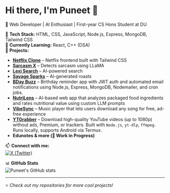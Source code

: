# Hi there, I'm Puneet 👋 

🚀 Web Developer | AI Enthusiast | First-year CS Hons Student at DU

🔹 **Tech Stack:** HTML, CSS, JavaScript, Node.js, Express, MongoDB, Tailwind CSS  
🔹 **Currently Learning:** React, C++ (DSA)  
🔹 **Projects:**  
  - **[Netflix Clone](https://netflix-clone-navy-kappa.vercel.app/)** – Netflix frontend built with Tailwind CSS  
  - **[Sarcasm X](https://sarcasm-x.vercel.app/)** – Detects sarcasm using LLaMA  
  - **[Lexi Search](https://66f1b41482cdde767cf1ec93--sunny-sundae-c9d4ca.netlify.app/)** – AI-powered search  
  - **[Savage Sparks](https://savage-sparks.vercel.app/)** – AI-generated roasts  
  - **[BDay Buzz](https://bday-buzz-kh86.vercel.app/index.html)** – Birthday reminder app with JWT auth and automated email notifications using Node.js, Express, MongoDB, Nodemailer, and cron jobs.  
  - **[NutriLens](https://codeforces-project.vercel.app/)** – AI-based web app that analyzes packaged food ingredients and rates nutritional value using custom LLM prompts  
  - **[VibeSync](https://vibe-sync-six.vercel.app/)** – Music player that lets users download any song for free, ad-free experience  
  - **[YTGrabber](https://github.com/PuneetKumar1790/YTGrabber)** – Download high-quality YouTube videos (up to 1080p) without ads, Premium, or trackers. Built with `Node.js`, `yt-dlp`, `ffmpeg`. Runs locally, supports Android via Termux.  
  - **Edunotes & more (🚧 Work in Progress)**

📫 **Connect with me:**  
[![X (Twitter)](https://img.shields.io/badge/X-%40puneetdev__-black?style=flat&logo=twitter)](https://twitter.com/puneetdev_)  

📊 **GitHub Stats**  
![Puneet's GitHub stats](https://github-readme-stats.vercel.app/api?username=PuneetKumar1790&show_icons=true&theme=dark)  

---
⭐️ *Check out my repositories for more cool projects!*
